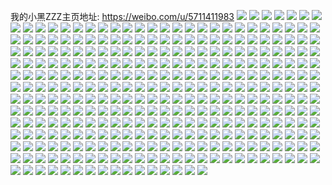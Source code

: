 我的小黑ZZZ主页地址: https://weibo.com/u/5711411983 
![](https://wx4.sinaimg.cn/mw2000/006ewva7gy1h8yx87yy3cj327z2yob2f.jpg) 
![](https://wx4.sinaimg.cn/mw2000/006ewva7gy1h8yx8kxj92j32492to1l2.jpg) 
![](https://wx4.sinaimg.cn/mw2000/006ewva7gy1h8yx7rvk2kj327z2yob2d.jpg) 
![](https://wx4.sinaimg.cn/mw2000/006ewva7gy1h8yx8ozp8fj32802yoqv7.jpg) 
![](https://wx4.sinaimg.cn/mw2000/006ewva7gy1h8s3qq38wyj30v91vo7wh.jpg) 
![](https://wx4.sinaimg.cn/mw2000/006ewva7gy1h8s3qzi07aj32yo2807wl.jpg) 
![](https://wx4.sinaimg.cn/mw2000/006ewva7gy1h8s3r9gpu9j32802you10.jpg) 
![](https://wx4.sinaimg.cn/mw2000/006ewva7gy1h8s3se79gdj32yo2801l2.jpg) 
![](https://wx4.sinaimg.cn/mw2000/006ewva7gy1h8s3qjsllkj32802yo4qr.jpg) 
![](https://wx4.sinaimg.cn/mw2000/006ewva7gy1h8s3rl6ct5j32802yonpg.jpg) 
![](https://wx4.sinaimg.cn/mw2000/006ewva7gy1h8s3rogh8oj321g2pykjm.jpg) 
![](https://wx4.sinaimg.cn/mw2000/006ewva7gy1h8s3sprgbwj31fn340npf.jpg) 
![](https://wx4.sinaimg.cn/mw2000/006ewva7gy1h8s3rvs82rj32802yox6t.jpg) 
![](https://wx4.sinaimg.cn/mw2000/006ewva7gy1h8s3stjfstj32802yo1kz.jpg) 
![](https://wx4.sinaimg.cn/mw2000/006ewva7gy1h8s3v0lfijj32802yo4qr.jpg) 
![](https://wx4.sinaimg.cn/mw2000/006ewva7gy1h7tewwffwgj32io1w0x6q.jpg) 
![](https://wx4.sinaimg.cn/mw2000/006ewva7gy1h7tex0conkj31w02io4qr.jpg) 
![](https://wx4.sinaimg.cn/mw2000/006ewva7gy1h7tex3un75j31w02io7wj.jpg) 
![](https://wx4.sinaimg.cn/mw2000/006ewva7gy1h7tex74ixzj32io1w0x6q.jpg) 
![](https://wx4.sinaimg.cn/mw2000/006ewva7gy1h7texa3h78j32io1w0u0y.jpg) 
![](https://wx4.sinaimg.cn/mw2000/006ewva7gy1h7texdtgfsj32io1w01kz.jpg) 
![](https://wx4.sinaimg.cn/mw2000/006ewva7gy1h7texeunemj32c0340qlg.jpg) 
![](https://wx4.sinaimg.cn/mw2000/006ewva7gy1h79ln1l2tbj31s02t1nm7.jpg) 
![](https://wx4.sinaimg.cn/mw2000/006ewva7gy1h79lncwe1qj32c0340e84.jpg) 
![](https://wx4.sinaimg.cn/mw2000/006ewva7gy1h79lmv0yv3j30zg0zggpp.jpg) 
![](https://wx4.sinaimg.cn/mw2000/006ewva7gy1h79lno8e4dj32c0340dzk.jpg) 
![](https://wx4.sinaimg.cn/mw2000/006ewva7gy1h79lnudv32j31o02yo7wj.jpg) 
![](https://wx4.sinaimg.cn/mw2000/006ewva7gy1h79lo0k47sj32802you0z.jpg) 
![](https://wx4.sinaimg.cn/mw2000/006ewva7gy1h79lmuan2zj32yo1o07wi.jpg) 
![](https://wx4.sinaimg.cn/mw2000/006ewva7gy1h79lo2jb9lj31o02yohdt.jpg) 
![](https://wx4.sinaimg.cn/mw2000/006ewva7gy1h69do7s8qrj31sc2ds452.jpg) 
![](https://wx4.sinaimg.cn/mw2000/006ewva7gy1h61u3p2o7yj30u01fhwee.jpg) 
![](https://wx4.sinaimg.cn/mw2000/006ewva7gy1h5d1lorkocj31sc2dsb2a.jpg) 
![](https://wx4.sinaimg.cn/mw2000/006ewva7gy1h4krvpiuzpj33402c0u0y.jpg) 
![](https://wx4.sinaimg.cn/mw2000/006ewva7gy1h4krvvwsndj30wi17c7j2.jpg) 
![](https://wx4.sinaimg.cn/mw2000/006ewva7gy1h4krvqwgrcj30wi17cnd5.jpg) 
![](https://wx4.sinaimg.cn/mw2000/006ewva7gy1h4krvtkaqwj30wi12pk4y.jpg) 
![](https://wx4.sinaimg.cn/mw2000/006ewva7gy1h4krvs2krqj30wi17ch0h.jpg) 
![](https://wx4.sinaimg.cn/mw2000/006ewva7gy1h4krvuig5kj30wi17caof.jpg) 
![](https://wx4.sinaimg.cn/mw2000/006ewva7gy1h4krvnsrhoj30wi17cdud.jpg) 
![](https://wx4.sinaimg.cn/mw2000/006ewva7gy1h4krvx04xwj30wi17c45y.jpg) 
![](https://wx4.sinaimg.cn/mw2000/006ewva7gy1h4k3m6b99fj31sc2dsx6p.jpg) 
![](https://wx4.sinaimg.cn/mw2000/006ewva7gy1h4k3my5p24j316k0u018i.jpg) 
![](https://wx4.sinaimg.cn/mw2000/006ewva7gy1h46dk9y4jzj30u01sztfu.jpg) 
![](https://wx4.sinaimg.cn/mw2000/006ewva7gy1h46dj51jlpj31400u0n6i.jpg) 
![](https://wx4.sinaimg.cn/mw2000/006ewva7gy1h46dkddn6lj31400u049o.jpg) 
![](https://wx4.sinaimg.cn/mw2000/006ewva7gy1h3lym67ii5j31g724q1kx.jpg) 
![](https://wx4.sinaimg.cn/mw2000/006ewva7gy1h3kq20vz7oj30si1ep111.jpg) 
![](https://wx4.sinaimg.cn/mw2000/006ewva7gy1h36h0fameuj32942okhdx.jpg) 
![](https://wx4.sinaimg.cn/mw2000/006ewva7gy1h36h0glg4hj32ds1schdu.jpg) 
![](https://wx4.sinaimg.cn/mw2000/006ewva7gy1h36h0hvrddj32802yokjn.jpg) 
![](https://wx4.sinaimg.cn/mw2000/006ewva7gy1h30vn24402j33402c04qq.jpg) 
![](https://wx4.sinaimg.cn/mw2000/006ewva7gy1h219gaxcjgj32c02c0npe.jpg) 
![](https://wx4.sinaimg.cn/mw2000/006ewva7gy1h234peyh5oj30t815ctdy.jpg) 
![](https://wx4.sinaimg.cn/mw2000/006ewva7gy1h234pfnfl9j30tv17k79v.jpg) 
![](https://wx4.sinaimg.cn/mw2000/006ewva7gy1h234pe6oqmj30tl15t44y.jpg) 
![](https://wx4.sinaimg.cn/mw2000/006ewva7gy1h1m1hbakumj32802yob2a.jpg) 
![](https://wx4.sinaimg.cn/mw2000/006ewva7gy1h1m1gy3etpj32802yo7wj.jpg) 
![](https://wx4.sinaimg.cn/mw2000/006ewva7gy1h1m1h9sjalj315o2ghu0x.jpg) 
![](https://wx4.sinaimg.cn/mw2000/006ewva7gy1h1m1ghn2ywj32802yox6q.jpg) 
![](https://wx4.sinaimg.cn/mw2000/006ewva7gy1h1m1glot6fj32802you0y.jpg) 
![](https://wx4.sinaimg.cn/mw2000/006ewva7gy1h1m1gre69yj32802yo4qs.jpg) 
![](https://wx4.sinaimg.cn/mw2000/006ewva7gy1h1m1he22xjj33402c04qs.jpg) 
![](https://wx4.sinaimg.cn/mw2000/006ewva7gy1h1m1gowny6j32802yo1kz.jpg) 
![](https://wx4.sinaimg.cn/mw2000/006ewva7gy1h1m1gsnx82j31sc2dsu0x.jpg) 
![](https://wx4.sinaimg.cn/mw2000/006ewva7gy1h1m1gzur8pj32802yohdu.jpg) 
![](https://wx4.sinaimg.cn/mw2000/006ewva7gy1h16vdqwtx5j30v91voqa8.jpg) 
![](https://wx4.sinaimg.cn/mw2000/006ewva7gy1h16vdrk3y1j30v90v9whu.jpg) 
![](https://wx4.sinaimg.cn/mw2000/006ewva7gy1h16vds26mbj30v90v9n0j.jpg) 
![](https://wx4.sinaimg.cn/mw2000/006ewva7gy1h16vdsjs3pj30v917310u.jpg) 
![](https://wx4.sinaimg.cn/mw2000/006ewva7gy1h16vdqaa7bj30v91voe4y.jpg) 
![](https://wx4.sinaimg.cn/mw2000/006ewva7gy1h16vdv13zfj31sc2dsnpd.jpg) 
![](https://wx4.sinaimg.cn/mw2000/006ewva7gy1h15u8hifpaj31sc2dse81.jpg) 
![](https://wx4.sinaimg.cn/mw2000/006ewva7gy1h15u8pt41pj30v91vou0x.jpg) 
![](https://wx4.sinaimg.cn/mw2000/006ewva7gy1h15u8rmaebj31sc2dse81.jpg) 
![](https://wx4.sinaimg.cn/mw2000/006ewva7gy1h15u8tyy44j31sc2dse81.jpg) 
![](https://wx4.sinaimg.cn/mw2000/006ewva7gy1h13qlvieojj32rr3pce83.jpg) 
![](https://wx4.sinaimg.cn/mw2000/006ewva7gy1h0f96pnavvj315o2etqv5.jpg) 
![](https://wx4.sinaimg.cn/mw2000/006ewva7gy1h0f96bhq6oj31sc2ds1ky.jpg) 
![](https://wx4.sinaimg.cn/mw2000/006ewva7gy1h0f96njqefj32ds1scu0x.jpg) 
![](https://wx4.sinaimg.cn/mw2000/006ewva7gy1h0f96cva03j30v91von8p.jpg) 
![](https://wx4.sinaimg.cn/mw2000/006ewva7gy1h0f96feddej30v91vob29.jpg) 
![](https://wx4.sinaimg.cn/mw2000/006ewva7gy1h0f96rx62qj31o02801ky.jpg) 
![](https://wx4.sinaimg.cn/mw2000/006ewva7gy1h0f965g3rtj32c0340x6q.jpg) 
![](https://wx4.sinaimg.cn/mw2000/006ewva7gy1h0f96jehpjj32c0340x6s.jpg) 
![](https://wx4.sinaimg.cn/mw2000/006ewva7gy1h04rvn06nlj32c03407wk.jpg) 
![](https://wx4.sinaimg.cn/mw2000/006ewva7gy1h04rve9z82j32802yo7wl.jpg) 
![](https://wx4.sinaimg.cn/mw2000/006ewva7gy1h04rvgmz9dj32801o0e81.jpg) 
![](https://wx4.sinaimg.cn/mw2000/006ewva7gy1h04rvk6zpsj31yo1niqv5.jpg) 
![](https://wx4.sinaimg.cn/mw2000/006ewva7gy1h04rv4erhqj31sc2dsnpd.jpg) 
![](https://wx4.sinaimg.cn/mw2000/006ewva7gy1h04rv5z2zcj31sc2ds7wh.jpg) 
![](https://wx4.sinaimg.cn/mw2000/006ewva7gy1h04rk8o8dij31o0280kjl.jpg) 
![](https://wx4.sinaimg.cn/mw2000/006ewva7gy1h04rvib27xj31sc2dse81.jpg) 
![](https://wx4.sinaimg.cn/mw2000/006ewva7gy1gzy89zrlwvj30u010w7ee.jpg) 
![](https://wx4.sinaimg.cn/mw2000/006ewva7gy1gzj6udg6qrj30u014011l.jpg) 
![](https://wx4.sinaimg.cn/mw2000/006ewva7gy1gzj6uf9ki7j30u0140wn9.jpg) 
![](https://wx4.sinaimg.cn/mw2000/006ewva7gy1gzj6ug17mtj30u0140tj6.jpg) 
![](https://wx4.sinaimg.cn/mw2000/006ewva7gy1gzj6uelbwqj30u0140ag0.jpg) 
![](https://wx4.sinaimg.cn/mw2000/006ewva7gy1gzj6ujzi3rj31400u0q8w.jpg) 
![](https://wx4.sinaimg.cn/mw2000/006ewva7gy1gzgu2k8fl0j31400u0tov.jpg) 
![](https://wx4.sinaimg.cn/mw2000/006ewva7gy1gzgu2gsuvcj30u01szaja.jpg) 
![](https://wx4.sinaimg.cn/mw2000/006ewva7gy1gzgu2hhf6fj30u0140dng.jpg) 
![](https://wx4.sinaimg.cn/mw2000/006ewva7gy1gzgu2ikl1tj30u0140dsd.jpg) 
![](https://wx4.sinaimg.cn/mw2000/006ewva7gy1gzgu2lsi88j30u0140qev.jpg) 
![](https://wx4.sinaimg.cn/mw2000/006ewva7gy1gzgu2l0pe2j30u014048i.jpg) 
![](https://wx4.sinaimg.cn/mw2000/006ewva7gy1gzgu2j7funj30u0140133.jpg) 
![](https://wx4.sinaimg.cn/mw2000/006ewva7gy1gzgu2vh6aqj30u01sz145.jpg) 
![](https://wx4.sinaimg.cn/mw2000/006ewva7gy1gzgu2wgw5hj30u0140k3u.jpg) 
![](https://wx4.sinaimg.cn/mw2000/006ewva7gy1gz0q6tz2r4j30u013bdry.jpg) 
![](https://wx4.sinaimg.cn/mw2000/006ewva7gy1gz0q6xl1xqj30rj10yn73.jpg) 
![](https://wx4.sinaimg.cn/mw2000/006ewva7gy1gz0q6otvy7j31na21nhdt.jpg) 
![](https://wx4.sinaimg.cn/mw2000/006ewva7gy1gyi1zwju6fj31w02io7wh.jpg) 
![](https://wx4.sinaimg.cn/mw2000/006ewva7gy1gyi1zyp200j31w02iob29.jpg) 
![](https://wx4.sinaimg.cn/mw2000/006ewva7gy1gyi1zxtddnj31w02ioe81.jpg) 
![](https://wx4.sinaimg.cn/mw2000/006ewva7gy1gyi1zx5w8lj31w02iob29.jpg) 
![](https://wx4.sinaimg.cn/mw2000/006ewva7gy1gy8ug147soj30u0140wqp.jpg) 
![](https://wx4.sinaimg.cn/mw2000/006ewva7gy1gy8ug1w091j30u0140tgy.jpg) 
![](https://wx4.sinaimg.cn/mw2000/006ewva7gy1gy8ug3g2owj32c0340npe.jpg) 
![](https://wx4.sinaimg.cn/mw2000/006ewva7gy1gxzau06b8tj30s913k7fk.jpg) 
![](https://wx4.sinaimg.cn/mw2000/006ewva7gy1gxzasurjq5j31w02io7wh.jpg) 
![](https://wx4.sinaimg.cn/mw2000/006ewva7gy1gxv4bte80yj30u0140te8.jpg) 
![](https://wx4.sinaimg.cn/mw2000/006ewva7gy1gxv4bs4yslj30u0140wm8.jpg) 
![](https://wx4.sinaimg.cn/mw2000/006ewva7gy1gxv4bu2lmjj31400u048y.jpg) 
![](https://wx4.sinaimg.cn/mw2000/006ewva7gy1gxv4bsqc49j30u01cmdr1.jpg) 
![](https://wx4.sinaimg.cn/mw2000/006ewva7gy1gxfwtwxbuqj31w02iox6q.jpg) 
![](https://wx4.sinaimg.cn/mw2000/006ewva7gy1gxfwtxwdodj31w02ioe82.jpg) 
![](https://wx4.sinaimg.cn/mw2000/006ewva7gy1gxfwtz9dfdj31o0280kjl.jpg) 
![](https://wx4.sinaimg.cn/mw2000/006ewva7gy1gxfwu02m3hj31o0280qv5.jpg) 
![](https://wx4.sinaimg.cn/mw2000/006ewva7gy1gxfwtvhtb7j31o0280qv5.jpg) 
![](https://wx4.sinaimg.cn/mw2000/006ewva7gy1gxfwu2clbej32c0340kjl.jpg) 
![](https://wx4.sinaimg.cn/mw2000/006ewva7gy1gxfwu5dlmaj32o02o07wi.jpg) 
![](https://wx4.sinaimg.cn/mw2000/006ewva7gy1gxfwu44ljqj31w02iob2a.jpg) 
![](https://wx4.sinaimg.cn/mw2000/006ewva7gy1gwnud34771j32io1w0e82.jpg) 
![](https://wx4.sinaimg.cn/mw2000/006ewva7gy1gwnud6ydttj32c03401kz.jpg) 
![](https://wx4.sinaimg.cn/mw2000/006ewva7gy1gwnucsevm9j315o2evkjl.jpg) 
![](https://wx4.sinaimg.cn/mw2000/006ewva7gy1gwnud0p0kfj30xc2mghdt.jpg) 
![](https://wx4.sinaimg.cn/mw2000/006ewva7gy1gwnud1s8f8j30xc2mgkjl.jpg) 
![](https://wx4.sinaimg.cn/mw2000/006ewva7gy1gwnud4xoi5j32c03401kz.jpg) 
![](https://wx4.sinaimg.cn/mw2000/006ewva7gy1gwnucymtcaj315o1qhhdt.jpg) 
![](https://wx4.sinaimg.cn/mw2000/006ewva7gy1gwnucwih5tj315o2euu0x.jpg) 
![](https://wx4.sinaimg.cn/mw2000/006ewva7gy1gwnucxphjyj315o288kjl.jpg) 
![](https://wx4.sinaimg.cn/mw2000/006ewva7gy1gwnucqnmxbj315o3371ky.jpg) 
![](https://wx4.sinaimg.cn/mw2000/006ewva7gy1gwnucrjo10j315o2euhdt.jpg) 
![](https://wx4.sinaimg.cn/mw2000/006ewva7gy1gwnucvgnabj315o3bx1ky.jpg) 
![](https://wx4.sinaimg.cn/mw2000/006ewva7gy1gwnuctgjeaj315o2ghnpd.jpg) 
![](https://wx4.sinaimg.cn/mw2000/006ewva7gy1gwnucod0szj315o33rqv5.jpg) 
![](https://wx4.sinaimg.cn/mw2000/006ewva7gy1gwnucubr7kj315o337npd.jpg) 
![](https://wx4.sinaimg.cn/mw2000/006ewva7gy1gwnuczq1d5j315o362b2a.jpg) 
![](https://wx4.sinaimg.cn/mw2000/006ewva7gy1gwnuf16k8oj315o2fgb29.jpg) 
![](https://wx4.sinaimg.cn/mw2000/006ewva7gy1gwd8jlo6prj31o02801eg.jpg) 
![](https://wx4.sinaimg.cn/mw2000/006ewva7gy1gwd8jmgjiyj31o02804qp.jpg) 
![](https://wx4.sinaimg.cn/mw2000/006ewva7gy1gwd8jnqg0xj31o0280nn4.jpg) 
![](https://wx4.sinaimg.cn/mw2000/006ewva7gy1gwd8joblj5j31o02801kx.jpg) 
![](https://wx4.sinaimg.cn/mw2000/006ewva7gy1gwd8joxpssj31o02801kx.jpg) 
![](https://wx4.sinaimg.cn/mw2000/006ewva7gy1gwd8jpfqphj31o0280qo2.jpg) 
![](https://wx4.sinaimg.cn/mw2000/006ewva7gy1gw7tqdejlyj31400u0n9j.jpg) 
![](https://wx4.sinaimg.cn/mw2000/006ewva7gy1gw7tqf6yq2j31400u0nbn.jpg) 
![](https://wx4.sinaimg.cn/mw2000/006ewva7gy1gw7tqh1gm8j31400u0dsk.jpg) 
![](https://wx4.sinaimg.cn/mw2000/006ewva7gy1gw7tqg3uioj31400u0140.jpg) 
![](https://wx4.sinaimg.cn/mw2000/006ewva7gy1gw7nborc56j30u0140tfl.jpg) 
![](https://wx4.sinaimg.cn/mw2000/006ewva7gy1gw0mltn2vmj33402c0kjl.jpg) 
![](https://wx4.sinaimg.cn/mw2000/006ewva7gy1gw0mlurbg2j311d0trnb1.jpg) 
![](https://wx4.sinaimg.cn/mw2000/006ewva7gy1gw0mxs6pv0j31o0280u0x.jpg) 
![](https://wx4.sinaimg.cn/mw2000/006ewva7gy1gvxn1ptj8zj31o02807wh.jpg) 
![](https://wx4.sinaimg.cn/mw2000/006ewva7gy1gvxn1thf84j31kf1ulx10.jpg) 
![](https://wx4.sinaimg.cn/mw2000/006ewva7gy1gvxn1kh9mzj31jk2bcb29.jpg) 
![](https://wx4.sinaimg.cn/mw2000/006ewva7gy1gvqqopcerwj60u013zdmf02.jpg) 
![](https://wx4.sinaimg.cn/mw2000/006ewva7gy1gvqqoqh4dtj61400u07b602.jpg) 
![](https://wx4.sinaimg.cn/mw2000/006ewva7gy1gvqqorrhljj60u013z7d302.jpg) 
![](https://wx4.sinaimg.cn/mw2000/006ewva7gy1gvqqoskkjxj60u013ztdl02.jpg) 
![](https://wx4.sinaimg.cn/mw2000/006ewva7gy1gvqqotkz7mj61400u0ti602.jpg) 
![](https://wx4.sinaimg.cn/mw2000/006ewva7gy1gvqqou2atfj60u0140tbc02.jpg) 
![](https://wx4.sinaimg.cn/mw2000/006ewva7gy1gvqqouz6bfj61400u0afx02.jpg) 
![](https://wx4.sinaimg.cn/mw2000/006ewva7gy1gvqqovishaj60u00u0wh402.jpg) 
![](https://wx4.sinaimg.cn/mw2000/006ewva7gy1gvqqowa925j61400u0tfc02.jpg) 
![](https://wx4.sinaimg.cn/mw2000/006ewva7gy1gvqqoxf6dcj60u0140wnq02.jpg) 
![](https://wx4.sinaimg.cn/mw2000/006ewva7gy1gvqqonxij1j617p0u0akr02.jpg) 
![](https://wx4.sinaimg.cn/mw2000/006ewva7gy1gvqqoyd136j60u01407ax02.jpg) 
![](https://wx4.sinaimg.cn/mw2000/006ewva7gy1gvqqoyucqcj60oa0tfdi702.jpg) 
![](https://wx4.sinaimg.cn/mw2000/006ewva7gy1gvqqozgpl0j61400u0adl02.jpg) 
![](https://wx4.sinaimg.cn/mw2000/006ewva7gy1gvoc8x9iy8j61w02io4qr02.jpg) 
![](https://wx4.sinaimg.cn/mw2000/006ewva7gy1gvoc91y56pj60q812vnfh02.jpg) 
![](https://wx4.sinaimg.cn/mw2000/006ewva7gy1gv5yo6bti0j62c03401ky02.jpg) 
![](https://wx4.sinaimg.cn/mw2000/006ewva7gy1gv1c9casmdj60th13d49q02.jpg) 
![](https://wx4.sinaimg.cn/mw2000/006ewva7gy1gv1c8ivnmkj61w02innpd02.jpg) 
![](https://wx4.sinaimg.cn/mw2000/006ewva7gy1gv1c8jm2bqj60v91voqdm02.jpg) 
![](https://wx4.sinaimg.cn/mw2000/006ewva7gy1gv1c8mhsthj61nu1d9b2902.jpg) 
![](https://wx4.sinaimg.cn/mw2000/006ewva7gy1gv1c8cvvsgj61nv27tkjl02.jpg) 
![](https://wx4.sinaimg.cn/mw2000/006ewva7gy1gv1c8qh5n5j61nv27thdt02.jpg) 
![](https://wx4.sinaimg.cn/mw2000/006ewva7gy1gv1c8spe2lj615o41s4qp02.jpg) 
![](https://wx4.sinaimg.cn/mw2000/006ewva7gy1gv1c8vub9ij61j11y8kjl02.jpg) 
![](https://wx4.sinaimg.cn/mw2000/006ewva7gy1gv1c8wr79hj61g918uwoh02.jpg) 
![](https://wx4.sinaimg.cn/mw2000/006ewva7gy1guiu86y13kj61400p97ci02.jpg) 
![](https://wx4.sinaimg.cn/mw2000/006ewva7gy1guiu83gsyzj60ty0qyn0o02.jpg) 
![](https://wx4.sinaimg.cn/mw2000/006ewva7gy1guiu84xujnj60u01407aq02.jpg) 
![](https://wx4.sinaimg.cn/mw2000/006ewva7gy1guiu82od4bj60u0140dln02.jpg) 
![](https://wx4.sinaimg.cn/mw2000/006ewva7gy1guiu835xsbj60u01400zl02.jpg) 
![](https://wx4.sinaimg.cn/mw2000/006ewva7gy1guiu825uswj60u0140wl902.jpg) 
![](https://wx4.sinaimg.cn/mw2000/006ewva7gy1guiu85t4kpj60u0140n4602.jpg) 
![](https://wx4.sinaimg.cn/mw2000/006ewva7gy1guiu8671pqj60u0140ten02.jpg) 
![](https://wx4.sinaimg.cn/mw2000/006ewva7gy1guiu85e0eoj60u01400yo02.jpg) 
![](https://wx4.sinaimg.cn/mw2000/006ewva7gy1guhem3qciej62c0340u0y02.jpg) 
![](https://wx4.sinaimg.cn/mw2000/006ewva7gy1gu3twqwclij30v91j5k0r.jpg) 
![](https://wx4.sinaimg.cn/mw2000/006ewva7gy1gu3ty4hw85j32803044qs.jpg) 
![](https://wx4.sinaimg.cn/mw2000/006ewva7gy1gu3tynoq0vj32802zs4qs.jpg) 
![](https://wx4.sinaimg.cn/mw2000/006ewva7gy1gu3txqg5azj32802ws1l0.jpg) 
![](https://wx4.sinaimg.cn/mw2000/006ewva7gy1gu3txcgu0aj32yo29knpf.jpg) 
![](https://wx4.sinaimg.cn/mw2000/006ewva7gy1gu3tz37yvoj327y2t1u0z.jpg) 
![](https://wx4.sinaimg.cn/mw2000/006ewva7gy1gu3tzluiltj32802o8b2b.jpg) 
![](https://wx4.sinaimg.cn/mw2000/006ewva7gy1gu3u0sd39nj32802zob2c.jpg) 
![](https://wx4.sinaimg.cn/mw2000/006ewva7gy1gu3u0uun2nj30u01217q0.jpg) 
![](https://wx4.sinaimg.cn/mw2000/006ewva7gy1gu3u139vx6j32802yo4qq.jpg) 
![](https://wx4.sinaimg.cn/mw2000/006ewva7gy1gu3twpfdhoj31400u0dyc.jpg) 
![](https://wx4.sinaimg.cn/mw2000/006ewva7gy1gu3u0psnpoj30v91dstf2.jpg) 
![](https://wx4.sinaimg.cn/mw2000/006ewva7gy1gu3twyl013j32802yox6q.jpg) 
![](https://wx4.sinaimg.cn/mw2000/006ewva7gy1gtikqrixxkj31nv1nv7wh.jpg) 
![](https://wx4.sinaimg.cn/mw2000/006ewva7gy1gtikm3c5b7j31w01w0kjl.jpg) 
![](https://wx4.sinaimg.cn/mw2000/006ewva7gy1gtiklyr9b4j31w01w0kjl.jpg) 
![](https://wx4.sinaimg.cn/mw2000/006ewva7gy1gtikm0pr2sj31nv1nv1kx.jpg) 
![](https://wx4.sinaimg.cn/mw2000/006ewva7gy1gtikm29phbj31nv1nv4qc.jpg) 
![](https://wx4.sinaimg.cn/mw2000/006ewva7gy1gtix48mp4dj31m71iu1kx.jpg) 
![](https://wx4.sinaimg.cn/mw2000/006ewva7gy1gtiklzfq5cj31fx1nv7wh.jpg) 
![](https://wx4.sinaimg.cn/mw2000/006ewva7gy1gtiwy2pi0kj31nv1nv4qp.jpg) 
![](https://wx4.sinaimg.cn/mw2000/006ewva7gy1gtikm4jd7ej31nv1nvqrv.jpg) 
![](https://wx4.sinaimg.cn/mw2000/006ewva7gy1gtann2eh0cj31400u0181.jpg) 
![](https://wx4.sinaimg.cn/mw2000/006ewva7gy1gt7hxq6hs8j30v90sgwk5.jpg) 
![](https://wx4.sinaimg.cn/mw2000/006ewva7gy1gt7hy05knzj33402c0x6p.jpg) 
![](https://wx4.sinaimg.cn/mw2000/006ewva7gy1gt7hxrikyvj30v9169n3o.jpg) 
![](https://wx4.sinaimg.cn/mw2000/006ewva7gy1gt7hxk6d4zj3341341b2c.jpg) 
![](https://wx4.sinaimg.cn/mw2000/006ewva7gy1gt80edyybpj30vc15s7io.jpg) 
![](https://wx4.sinaimg.cn/mw2000/006ewva7gy1gt7hy2dbtrj30vc15sapn.jpg) 
![](https://wx4.sinaimg.cn/mw2000/006ewva7gy1gssflg5eu5j30p30gkacg.jpg) 
![](https://wx4.sinaimg.cn/mw2000/006ewva7gy1gssfls5rhtj33402c0npe.jpg) 
![](https://wx4.sinaimg.cn/mw2000/006ewva7gy1gssflucogjj33402c0kjm.jpg) 
![](https://wx4.sinaimg.cn/mw2000/006ewva7gy1gssflf0v3cj33402c0hdu.jpg) 
![](https://wx4.sinaimg.cn/mw2000/006ewva7gy1gssflgmfg5j30fm098ac2.jpg) 
![](https://wx4.sinaimg.cn/mw2000/006ewva7gy1gssflkuk54j31nv27tx6p.jpg) 
![](https://wx4.sinaimg.cn/mw2000/006ewva7gy1gssflm4mpfj327t1nve81.jpg) 
![](https://wx4.sinaimg.cn/mw2000/006ewva7gy1gssflow837j327t1nvhdt.jpg) 
![](https://wx4.sinaimg.cn/mw2000/006ewva7gy1gssfwda8h9j313y0ty7l3.jpg) 
![](https://wx4.sinaimg.cn/mw2000/006ewva7gy1gsek5o1tazj32c033y1kz.jpg) 
![](https://wx4.sinaimg.cn/mw2000/006ewva7gy1gselk6sieoj30v91vonpj.jpg) 
![](https://wx4.sinaimg.cn/mw2000/006ewva7gy1gselkdfu0kj30n00isth5.jpg) 
![](https://wx4.sinaimg.cn/mw2000/006ewva7gy1gselkgk5sdj31nv27tb29.jpg) 
![](https://wx4.sinaimg.cn/mw2000/006ewva7gy1gselkk696aj31nv27t4qp.jpg) 
![](https://wx4.sinaimg.cn/mw2000/006ewva7gy1gsell3ltgmj31nv27te81.jpg) 
![](https://wx4.sinaimg.cn/mw2000/006ewva7gy1gselkrs0j1j32c0340hdv.jpg) 
![](https://wx4.sinaimg.cn/mw2000/006ewva7gy1gselky4255j63402c0x6q02.jpg) 
![](https://wx4.sinaimg.cn/mw2000/006ewva7gy1gselkzsy9yj30u00u0agz.jpg) 
![](https://wx4.sinaimg.cn/mw2000/006ewva7gy1gqvt17514oj30vc15s15j.jpg) 
![](https://wx4.sinaimg.cn/mw2000/006ewva7gy1gqvt160c20j33402c0b2d.jpg) 
![](https://wx4.sinaimg.cn/mw2000/006ewva7gy1gqj0hmxqyij30v91p5gvh.jpg) 
![](https://wx4.sinaimg.cn/mw2000/006ewva7gy1gqj0hng7pjj30v81ozdq8.jpg) 
![](https://wx4.sinaimg.cn/mw2000/006ewva7ly1gofb0ksf3sj31vz2cx1kx.jpg) 
![](https://wx4.sinaimg.cn/mw2000/006ewva7ly1gofb0m7hizj31vy2cu7wh.jpg) 
![](https://wx4.sinaimg.cn/mw2000/006ewva7ly1gniq5niqk2j31nv27tqv5.jpg) 
![](https://wx4.sinaimg.cn/mw2000/006ewva7ly1gniq5to1w3j31nv27tqv5.jpg) 
![](https://wx4.sinaimg.cn/mw2000/006ewva7ly1gn1c7dk9enj31400u0dkx.jpg) 
![](https://wx4.sinaimg.cn/mw2000/006ewva7ly1gn1c7ek21rj31400u0dkc.jpg) 
![](https://wx4.sinaimg.cn/mw2000/006ewva7ly1gmvnn13zlij334033ykjn.jpg) 
![](https://wx4.sinaimg.cn/mw2000/006ewva7ly1gmvnmzl736j32c02c0x6q.jpg) 
![](https://wx4.sinaimg.cn/mw2000/006ewva7ly1gmvnn91wztj33402c0e83.jpg) 
![](https://wx4.sinaimg.cn/mw2000/006ewva7ly1gmvnnie8vmj30vc15sql1.jpg) 
![](https://wx4.sinaimg.cn/mw2000/006ewva7ly1gmvnniwdnvj30vc15sqin.jpg) 
![](https://wx4.sinaimg.cn/mw2000/006ewva7ly1gmvnr18g3bj31o02yo7wp.jpg) 
![](https://wx4.sinaimg.cn/mw2000/006ewva7gy1gl6gucnj6cj32c0340b2a.jpg) 
![](https://wx4.sinaimg.cn/mw2000/006ewva7gy1gl6gurhzqcj30ut159wh3.jpg) 
![](https://wx4.sinaimg.cn/mw2000/006ewva7gy1gl6gudij88j31hc0u0wpm.jpg) 
![](https://wx4.sinaimg.cn/mw2000/006ewva7ly1gj0ylexeuaj31o02you0x.jpg) 
![](https://wx4.sinaimg.cn/mw2000/006ewva7gy1ggolpffo8fj31hc0u00yq.jpg) 
![](https://wx4.sinaimg.cn/mw2000/006ewva7gy1ggo14wka1dj31o0280e81.jpg) 
![](https://wx4.sinaimg.cn/mw2000/006ewva7gy1gcnx3tuubej30uu13ewmo.jpg) 
![](https://wx4.sinaimg.cn/mw2000/006ewva7gy1gc1lj5wqa8j33402c0kjl.jpg) 
![](https://wx4.sinaimg.cn/mw2000/006ewva7gy1gc1ljd6miij32c0340e85.jpg) 
![](https://wx4.sinaimg.cn/mw2000/006ewva7gy1gc1lji5z3uj33402c01kz.jpg) 
![](https://wx4.sinaimg.cn/mw2000/006ewva7gy1gc1lj2z3gvj33402c0e85.jpg) 
![](https://wx4.sinaimg.cn/mw2000/006ewva7gy1gbwbreaiynj32801o0hdt.jpg) 
![](https://wx4.sinaimg.cn/mw2000/006ewva7gy1gbwbquyrcrj32801o0npd.jpg) 
![](https://wx4.sinaimg.cn/mw2000/006ewva7gy1gbwbrozu3xj327w1h7hdt.jpg) 
![](https://wx4.sinaimg.cn/mw2000/006ewva7gy1gbwbrxlepmj32801o0b29.jpg) 
![](https://wx4.sinaimg.cn/mw2000/006ewva7gy1gbwbs4gr57j32801o04qp.jpg) 
![](https://wx4.sinaimg.cn/mw2000/006ewva7gy1gbwbr2ym8gj326t1fp1kx.jpg) 
![](https://wx4.sinaimg.cn/mw2000/006ewva7gy1gbg43xme49j30v91vou14.jpg) 
![](https://wx4.sinaimg.cn/mw2000/006ewva7gy1gawfvovqnuj30u0140qv5.jpg) 
![](https://wx4.sinaimg.cn/mw2000/006ewva7gy1gawfuasj0uj30u00tqb29.jpg) 
![](https://wx4.sinaimg.cn/mw2000/006ewva7gy1g9w44v3kn1j33402c0e65.jpg) 
![](https://wx4.sinaimg.cn/mw2000/006ewva7gy1g9w44zmbrjj33402c0e82.jpg) 
![](https://wx4.sinaimg.cn/mw2000/006ewva7gy1g8hsy9hy1lj31o027u7wh.jpg) 
![](https://wx4.sinaimg.cn/mw2000/006ewva7gy1g8hsybjzbhj31o027ub29.jpg) 
![](https://wx4.sinaimg.cn/mw2000/006ewva7gy1g8hsydo1xxj32v41q61kx.jpg) 
![](https://wx4.sinaimg.cn/mw2000/006ewva7gy1g8hsyij63yj32c0340b2b.jpg) 
![](https://wx4.sinaimg.cn/mw2000/006ewva7gy1g8hsy6rbfxj33k02o04qr.jpg) 
![](https://wx4.sinaimg.cn/mw2000/006ewva7gy1g8hsyomootj34g03bskjo.jpg) 
![](https://wx4.sinaimg.cn/mw2000/006ewva7gy1g7j5ckukrfj30uy0wngx9.jpg) 
![](https://wx4.sinaimg.cn/mw2000/006ewva7gy1g7j5cmklk7j30v9119qlw.jpg) 
![](https://wx4.sinaimg.cn/mw2000/006ewva7gy1g7j5cq7zyij30v518ab2a.jpg) 
![](https://wx4.sinaimg.cn/mw2000/006ewva7gy1g7j5ctztclj33402c0hdu.jpg) 
![](https://wx4.sinaimg.cn/mw2000/006ewva7gy1g7j5cwz6ztj33402c0hdt.jpg) 
![](https://wx4.sinaimg.cn/mw2000/006ewva7gy1g7j5cjn56lj31o027uhcl.jpg) 
![](https://wx4.sinaimg.cn/mw2000/006ewva7gy1g7j5d5ngtpj31ho1zk4qt.jpg) 
![](https://wx4.sinaimg.cn/mw2000/006ewva7gy1g7j5dbpdcoj34g03bsnpg.jpg) 
![](https://wx4.sinaimg.cn/mw2000/006ewva7gy1g7j5dech7aj31o027u1kx.jpg) 
![](https://wx4.sinaimg.cn/mw2000/006ewva7gy1g2alfgwrvzj30rs2qwb29.jpg) 
![](https://wx4.sinaimg.cn/mw2000/006ewva7gy1g2alei8b8bj30rs220e81.jpg) 
![](https://wx4.sinaimg.cn/mw2000/006ewva7gy1g2alep9bx9j30xc18gask.jpg) 
![](https://wx4.sinaimg.cn/mw2000/006ewva7gy1g2alezm6b0j30xc18gnl0.jpg) 
![](https://wx4.sinaimg.cn/mw2000/006ewva7gy1g2alfu2fr3j30u01hc7wh.jpg) 
![](https://wx4.sinaimg.cn/mw2000/006ewva7gy1g2alhkq87fj32lc3ggx6r.jpg) 
![](https://wx4.sinaimg.cn/mw2000/006ewva7gy1g2aliplpnzj32lc2mknpe.jpg) 
![](https://wx4.sinaimg.cn/mw2000/006ewva7gy1g2alk9scbpj33gg2lcqv8.jpg) 
![](https://wx4.sinaimg.cn/mw2000/006ewva7gy1g2almccij2j33k02o07wj.jpg) 
![](https://wx4.sinaimg.cn/mw2000/006ewva7gy1g28vqx6vc1j30rs12iavy.jpg) 
![](https://wx4.sinaimg.cn/mw2000/006ewva7gy1g28vrpv66lj30rs0qs7i2.jpg) 
![](https://wx4.sinaimg.cn/mw2000/006ewva7gy1g28vscjvpbj30rs0ponb2.jpg) 
![](https://wx4.sinaimg.cn/mw2000/006ewva7gy1g28vsn8qajj30u00wodkt.jpg) 
![](https://wx4.sinaimg.cn/mw2000/006ewva7gy1g28vuv51bwj33k02o0x6q.jpg) 
![](https://wx4.sinaimg.cn/mw2000/006ewva7gy1g28vwatmwpj33k01n21ky.jpg) 
![](https://wx4.sinaimg.cn/mw2000/006ewva7ly1g0nhc8dmb6j30tu1b5dnd.jpg) 
![](https://wx4.sinaimg.cn/mw2000/006ewva7ly1g0nhcbq8zlj30sn0cz775.jpg) 
![](https://wx4.sinaimg.cn/mw2000/006ewva7ly1g0nhck9kgpj31401ix1ky.jpg) 
![](https://wx4.sinaimg.cn/mw2000/006ewva7ly1g0nhcp51xnj30u01hcu0x.jpg) 
![](https://wx4.sinaimg.cn/mw2000/006ewva7gy1fyczulxjc4j30u016twqj.jpg) 
![](https://wx4.sinaimg.cn/mw2000/006ewva7gy1fyczvaelmyj33gg2lc7wj.jpg) 
